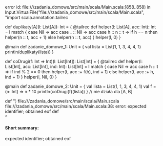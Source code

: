 error id: file://<WORKSPACE>/zadania_domowe/src/main/scala/Main.scala:[858..858) in Input.VirtualFile("file://<WORKSPACE>/zadania_domowe/src/main/scala/Main.scala", "import scala.annotation.tailrec

def duplikaty[A](l: List[A]): Int = {
  @tailrec
  def helper(l: List[A], acc: Int): Int = l match {
    case Nil => acc
    case _ :: Nil => acc
    case h :: n :: t => if h == n then helper(n :: t, acc + 1) else helper(n :: t, acc)
  }
  helper(l, 0)
}

@main
def zadanie_domowe_1: Unit = {
  val lista = List(1, 1, 3, 4, 4, 1)
  println(duplikaty(lista))
}


def coDrugi(f: Int => Int)(l: List[Int]): List[Int] = {
  @tailrec
  def helper(l: List[Int], acc: List[Int], ind: Int): List[Int] = l match {
    case Nil => acc
    case h :: t => if ind % 2 == 0 then helper(t, acc :+ f(h), ind + 1) else helper(t, acc :+ h, ind + 1)
  }
  helper(l, Nil, 0)
}

@main
def zadanie_domowe_2: Unit = {
  val lista = List(1, 1, 3, 4, 4, 1)
  val f = (n: Int) => n * 10
  println(coDrugi(f)(lista))
}
// nie działa dla [A, B]


def   ")
file://<WORKSPACE>/zadania_domowe/src/main/scala/Main.scala
file://<WORKSPACE>/zadania_domowe/src/main/scala/Main.scala:38: error: expected identifier; obtained eof
def   
      ^
#### Short summary: 

expected identifier; obtained eof